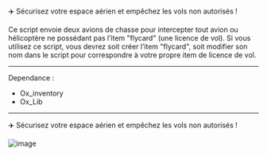 ✈️ Sécurisez votre espace aérien et empêchez les vols non autorisés !

Ce script envoie deux avions de chasse pour intercepter tout avion ou hélicoptère ne possédant pas l’item "flycard" (une licence de vol).
Si vous utilisez ce script, vous devrez soit créer l’item "flycard", soit modifier son nom dans le script pour correspondre à votre propre item de licence de vol.

-----
Dependance :

- Ox_inventory
- Ox_Lib

-----

✈️ Sécurisez votre espace aérien et empêchez les vols non autorisés !

![image](https://github.com/user-attachments/assets/b7c161a2-7de7-465d-b830-e091546af8b0)
